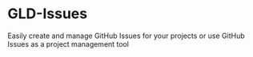 # GLD-Issues
Easily create and manage GitHub Issues for your projects or use GitHub Issues as a project management tool
